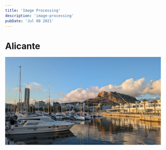 ```yaml
---
title: 'Image Processing'
description: 'image-processing'
pubDate: 'Jul 08 2021'
---
```


# Alicante
![](https://github.com/simpli11ity/selfWebsite/blob/main/src/images/Alicante/PXL_20240306_173139080.jpg?raw=true)